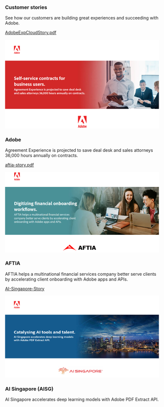 <TitleBlock slots="heading, text" theme="lightest" className="titleBlock-align-left" id="customer" />

### Customer stories

See how our customers are building great experiences and succeeding with Adobe.

<!-- <ResourceCard slots="link, image, heading,text" width="25%" theme="lightest"  className='useCaseCard card-heading-size' isCustomStories/>

[mtec-story.pdf](../resources/mtec-story.pdf)

![EMPTY_ALT](../images/mtec.png)

### MTEC

MTEC uses Adobe PDF Extract API to improve speed and accuracy of automatic text extraction from financial data PDF files. -->

<ResourceCard slots="link, image, heading, text " width="33%" theme="lightest" className='useCaseCard card-heading-size' isCustomStories/>

[AdobeExpCloudStory.pdf](../resources/AdobeExpCloudStory.pdf)

![EMPTY_ALT](../images/AE_story.png)

### Adobe

Agreement Experience is projected to save deal desk and sales attorneys 36,000 hours annually on contracts.

<ResourceCard slots="link, image, heading,text" width="33%" theme="lightest" className='useCaseCard card-heading-size hme-custom-header' isCustomStories/>

[aftia-story.pdf](../resources/aftia-story.pdf)

![EMPTY_ALT](../images/aftia.png)

### AFTIA

AFTIA helps a multinational financial services company better serve clients by accelerating client onboarding with Adobe apps and APIs.

<ResourceCard slots="link, image, heading,text" width="33%" theme="lightest" className='useCaseCard card-heading-size' isCustomStories/>

[AI-Singapore-Story](../resources/AI-Singapore-Story.pdf)

![EMPTY_ALT](../images/AISingapore.png)

### AI Singapore (AISG)

AI Singapore accelerates deep learning models with Adobe PDF Extract API.
